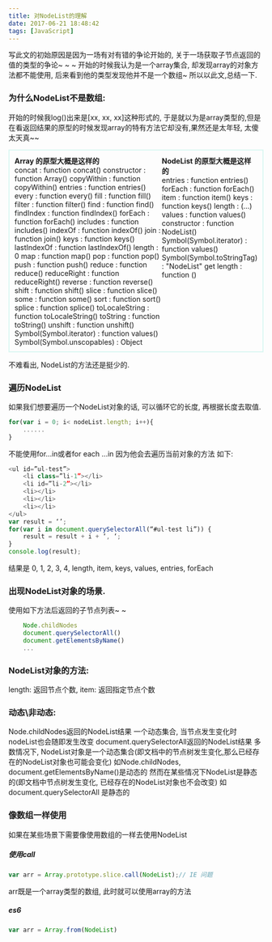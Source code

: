 ```yaml
---
title: 对NodeList的理解
date: 2017-06-21 18:48:42
tags: [JavaScript]
---
```


写此文的初始原因是因为一场有对有错的争论开始的, 关于一场获取子节点返回的值的类型的争论~ ~ ~
开始的时候我认为是一个array集合, 却发现array的对象方法都不能使用, 后来看到他的类型发现他并不是一个数组~
所以以此文,总结一下.
<!-- more -->
### 为什么NodeList不是数组:
开始的时候我log()出来是[xx, xx, xx]这种形式的, 于是就以为是array类型的,但是在看返回结果的原型的时候发现array的特有方法它却没有,果然还是太年轻, 太傻太天真~~
<style type="text/css">.proto{display: flex; padding: 10px; border: 2px solid #daf7f2;} .proto li{list-style: none !important;} .proto h4{margin: 0;}</style>
<ul class="proto"><li style="flex: 1 1 auto;"><h4>Array 的原型大概是这样的</h4>concat : function concat()
	constructor : function Array()
	copyWithin : function copyWithin()
	entries : function entries()
	every : function every()
	fill : function fill()
	filter : function filter()
	find : function find()
	findIndex : function findIndex()
	forEach : function forEach()
	includes : function includes()
	indexOf : function indexOf()
	join : function join()
	keys : function keys()
	lastIndexOf : function lastIndexOf()
	length : 0
	map : function map()
	pop : function pop()
	push : function push()
	reduce : function reduce()
	reduceRight : function reduceRight()
	reverse : function reverse()
	shift : function shift()
	slice : function slice()
	some : function some()
	sort : function sort()
	splice : function splice()
	toLocaleString : function toLocaleString()
	toString : function toString()
	unshift : function unshift()
	Symbol(Symbol.iterator) : function values()
	Symbol(Symbol.unscopables) : Object</li><li style="flex: 1 1 auto;"><h4>NodeList 的原型大概是这样的</h4>entries : function entries()
	forEach : function forEach()
	item : function item()
	keys : function keys()
	length : (...)
	values : function values()
	constructor : function NodeList()
	Symbol(Symbol.iterator) : function values()
	Symbol(Symbol.toStringTag) : "NodeList"
	get length : function ()</li></ul>
不难看出, NodeList的方法还是挺少的.

### 遍历NodeList
如果我们想要遍历一个NodeList对象的话, 可以循环它的长度, 再根据长度去取值.
```JavaScript
for(var i = 0; i< nodeList.length; i++){
	......
}
```
不能使用for...in或者for each ...in 因为他会去遍历当前对象的方法
如下:
```JavaScript
<ul id=”ul-test”>
	<li class=”li-1”></li>
	<li id=”li-2”></li>
	<li></li>
	<li></li>
	<li></li>
</ul>
var result = ‘’;
for(var i in document.querySelectorAll(“#ul-test li”)) {
	result = result + i + ‘, ‘;
}
console.log(result);
```
结果是 0, 1, 2, 3, 4, length, item, keys, values, entries, forEach

### 出现NodeList对象的场景. 
使用如下方法后返回的子节点列表~ ~
```JavaScript
	Node.childNodes
	document.querySelectorAll()
	document.getElementsByName()
	...
```
### NodeList对象的方法:
length: 返回节点个数,
item:  返回指定节点个数
	

### 动态\非动态:
Node.childNodes返回的NodeList结果
一个动态集合, 当节点发生变化时nodeList也会随即发生改变
document.querySelectorAll返回的NodeList结果
多数情况下, NodeList对象是一个动态集合(即文档中的节点树发生变化,那么已经存在的NodeList对象也可能会变化)
如Node.childNodes, document.getElementsByName()是动态的
然而在某些情况下NodeList是静态的(即文档中节点树发生变化, 已经存在的NodeList对象也不会改变)
如document.querySelectorAll 是静态的

### 像数组一样使用
如果在某些场景下需要像使用数组的一样去使用NodeList
##### 使用call
```JavaScript
var arr = Array.prototype.slice.call(NodeList);// IE 问题
```
arr既是一个array类型的数组, 此时就可以使用array的方法
##### es6
```JavaScript
var arr = Array.from(NodeList)
```
